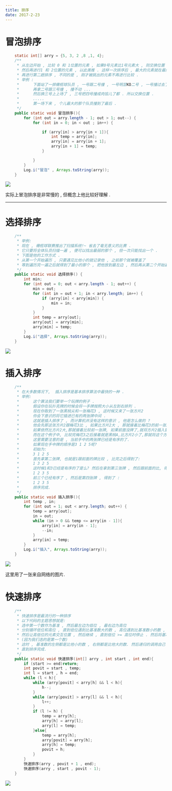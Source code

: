 ```yaml
---
title: 排序
date: 2017-2-23
---
```




# 冒泡排序

```java
    static int[] arry = {5, 3, 2 ,8 ,1, 4};
    /**
     * 从左边开始 , 比较 0 和 1位置的元素 , 如果0号元素比1号元素大 , 则交换位置 , 否则不做操作
     * 然后再进行1 和 2位置的元素 , 以此类推 . 这样一次排序后 , 最大的元素就在最后了 .
     * 再进行第二趟排序 , 不同的是 , 刚才被挑出的元素不再进行比较 .
     * 举例 :
     *      下面站了一排橄榄球队员 , 一号跟二号撞 , 一号明显KO二号 , 一号撞过去了 , 此时一号变为二号 .
     *      再拿二号跟三号撞 , 撞不动 ...
     *      然后换三号上上场了 , 三号把四号撞成肉馅儿了都 . 所以交换位置 .
     *      .....
     *      第一场下来 , 个儿最大的那个队员撞到了最后 .
     */
    public static void 冒泡排序(){
        for (int out = arry.length - 1; out > 1; out--) {
            for (int in = 0; in < out ; in++) {

                if (arry[in] > arry[in + 1]){
                    int temp = arry[in];
                    arry[in] = arry[in + 1];
                    arry[in + 1] = temp;
                }

            }
        }
        Log.i("冒泡" , Arrays.toString(arry));
    }
```

![](http://img.blog.csdn.net/20170220173125580?watermark/2/text/aHR0cDovL2Jsb2cuY3Nkbi5uZXQvdTAxMjk4NDA1NA==/font/5a6L5L2T/fontsize/400/fill/I0JBQkFCMA==/dissolve/70/gravity/SouthEast)

实际上冒泡排序是非常慢的 , 但概念上他比较好理解 .



-------



# 选择排序

```java
    /**
     * 举例:
     * 现在 , 橄榄球联赛推出了扫描系统!~ 省去了毫无意义的比赛 .
     * 它只要将全体队员扫描一遍 , 便可以找出最弱的那个 , 但一次只能找出一个 .
     * 下图是他的工作方式 .
     * 从第一个开始遍历 , 只要遇见比他小的就记录他 , 之前那个就被覆盖了
     * 等到遍历完一遍之后就得到了最小的那个 , 把他放到最左边 , 然后再从第二个开始遍历
     */
    public static void 选择排序() {
        int min;
        for (int out = 0; out < arry.length - 1; out++) {
            min = out;
            for (int in = out + 1; in < arry.length; in++) {
                if (arry[in] < arry[min]) {
                    min = in;
                }
            }
            int temp = arry[out];
            arry[out] = arry[min];
            arry[min] = temp;
        }
        Log.i("选择", Arrays.toString(arry));
    }
```



![](http://img.blog.csdn.net/20170220174520232?watermark/2/text/aHR0cDovL2Jsb2cuY3Nkbi5uZXQvdTAxMjk4NDA1NA==/font/5a6L5L2T/fontsize/400/fill/I0JBQkFCMA==/dissolve/70/gravity/SouthEast)



# 插入排序

```java
    /**
     * 在大多数情况下,  插入排序是基本排序算法中最快的一种 .
     * 举例:
     *      这个算法我们要举一个玩牌的例子 .
     *      假设你在玩扑克牌的时候会将一手牌按照大小从左到右排列 .
     *      现在你取到了一张黑桃尖和一张梅花3 , 这时候又来了一张方片2
     *		你会下意识的将它插进已有的两张牌中间 .
     *      这就是插入排序了 , 而计算机并没有这样的意识 , 他是怎么做的 ?
     *      他会先那这张方片2跟梅花3比 , 如果比方片2大 , 那就接着比梅花3的前一张牌
     *      如果依然比方片2大,那就接着比较前一张牌, 如果前面没牌了,就将方片2插入到第一个位置 .
     *      而在这个例子中, 比较完梅花3之后接着就是黑桃A,比方片2小了,那就将这个方片2插入到这张牌的后面.
     *      这里需要注意的是 , 当前手中的两张牌已经是有序的了.
     *      如果现在手中牌的顺序是3 1 2 5呢?
     *      初始为:
     *      3 1 2 5
     *      首先拿第二张牌, 也就是1跟前面的牌比较 , 比完之后得到了:
     *      1 3 2 5
     *      这时候1和3已经是有序的了是么? 然后在拿到第三张牌 , 然后跟前面的比, 得到了:
     *      1 2 3 5
     *      前三个已经有序了 , 然后是第四张牌 , 得到了 :
     *      1 2 3 5
     *      排序完成.
     */
    public static void 插入排序(){
        int temp , in;
        for (int out = 1; out < arry.length; out++) {
            temp = arry[out];
            in = out;
            while (in > 0 && temp <= arry[in - 1]){
                arry[in] = arry[in - 1];
                --in;
            }
            arry[in] = temp;
        }
        Log.i("插入", Arrays.toString(arry));
    }
```

![](http://img.blog.csdn.net/20170221152000276?watermark/2/text/aHR0cDovL2Jsb2cuY3Nkbi5uZXQvdTAxMjk4NDA1NA==/font/5a6L5L2T/fontsize/400/fill/I0JBQkFCMA==/dissolve/70/gravity/SouthEast)

这里用了一张来自网络的图片.



# 快速排序

```java
    /**
     * 快速排序是最流行的一种排序
     * 以下代码的主题思想就是:
     * 选中第一个数作为基准 , 然后最左边为低位 , 最右边为高位
     * 分别循环低位和高位 , 直到低位遇到比基准数大的数 , 高位遇到比基准数小的数 , 以确定高低位的角标 .
     * 然后让高低位的元素交互位置 , 然后继续 , 直到低位 >= 高位时停止 . 然后将基准数与低位所在角标的元素交换
     * (因为我们选的是第一个数)
     * 这时 , 基准数的左侧都是比他小的数 , 右侧都是比他大的数. 然后递归的调用自己 , 将左边部分和右边部分传进去 .
     * 直到排序完成.
     */
    public static void 快速排序(int[] arry , int start , int end){
        if (start >= end)return;
        int povit = start , temp;
        int l = start , h = end;
        while (l < h){
            while (arry[povit] < arry[h] && l < h){
                h--;
            }
            while (arry[povit] > arry[l] && l < h){
                l++;
            }
            if (l != h) {
                temp = arry[h];
                arry[h] = arry[l];
                arry[l] = temp;
            }else{
                temp = arry[h];
                arry[povit] = arry[h];
                arry[h] = temp;
                povit = h;
            }
        }
        快速排序(arry , povit + 1 , end);
        快速排序(arry , start , povit - 1);
    }
```

![](http://img.blog.csdn.net/20170222181506121?watermark/2/text/aHR0cDovL2Jsb2cuY3Nkbi5uZXQvdTAxMjk4NDA1NA==/font/5a6L5L2T/fontsize/400/fill/I0JBQkFCMA==/dissolve/70/gravity/SouthEast)



